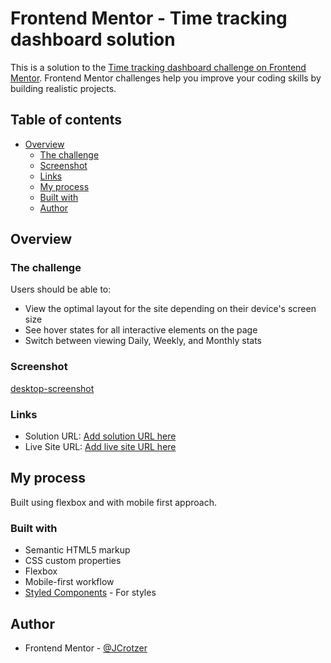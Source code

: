 # Frontend Mentor - Time tracking dashboard solution

This is a solution to the [Time tracking dashboard challenge on Frontend Mentor](https://www.frontendmentor.io/challenges/time-tracking-dashboard-UIQ7167Jw). Frontend Mentor challenges help you improve your coding skills by building realistic projects.

## Table of contents

- [Overview](#overview)
  - [The challenge](#the-challenge)
  - [Screenshot](#screenshot)
  - [Links](#links)
  - [My process](#my-process)
  - [Built with](#built-with)
  - [Author](#author)

## Overview

### The challenge

Users should be able to:

- View the optimal layout for the site depending on their device's screen size
- See hover states for all interactive elements on the page
- Switch between viewing Daily, Weekly, and Monthly stats

### Screenshot

[desktop-screenshot](./assets/images/time_tracking_dashboard.png)

### Links

- Solution URL: [Add solution URL here](https://github.com/JCrotzer/time-tracking-dashboard.git)
- Live Site URL: [Add live site URL here](https://jcrotzer.github.io/time-tracking-dashboard/)

## My process

Built using flexbox and with mobile first approach.

### Built with

- Semantic HTML5 markup
- CSS custom properties
- Flexbox
- Mobile-first workflow
- [Styled Components](https://styled-components.com/) - For styles

## Author

- Frontend Mentor - [@JCrotzer](https://www.frontendmentor.io/profile/JCrotzer)
